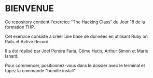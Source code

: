 # BIENVENUE

Ce repository contient l'exercice "The Hacking Class" du Jour 18 de la formation THP. 

Cet exercice consiste à créer une base de données en utilisant Ruby on Rails et Active Record.

Il a été réalisé par Joel Pereira Faria, Côme Hutin, Arthur Simon et Marie Isnard. 

Pour commencer, positionnez-vous dans le dossier avec le terminal et tapez la commande "bundle install" 
